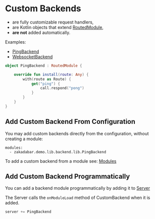 # Custom Backends

* are fully customizable request handlers,
* are Kotlin objects that extend [RoutedModule](/core/core-core/src/jvmMain/kotlin/zakadabar/stack/backend/RoutedModule.kt),
* **are not** added automatically.

Examples:

* [PingBackend](/lib/examples/src/jvmMain/kotlin/zakadabar/lib/examples/backend/misc/PingBackend.kt)
* [WebsocketBackend](/lib/examples/src/jvmMain/kotlin/zakadabar/lib/examples/backend/misc/WebsocketBackend.kt)

```kotlin
object PingBackend : RoutedModule {

    override fun install(route: Any) {
        with(route as Route) {
            get("ping") {
                call.respond("pong")
            }
        }
    }
}
```

## Add Custom Backend From Configuration

You may add custom backends directly from the configuration, without creating a module:

```
modules:
  - zakadabar.demo.lib.backend.lib.PingBackend
```

To add a custom backend from a module see: [Modules](./Modules.md)

## Add Custom Backend Programmatically

You can add a backend module programmatically by adding it
to [Server](/core/core-core/src/jvmMain/kotlin/zakadabar/stack/backend/Server.kt)

The Server calls the `onModuleLoad` method of CustomBackend when it is added.

```kotlin
server += PingBackend
```
